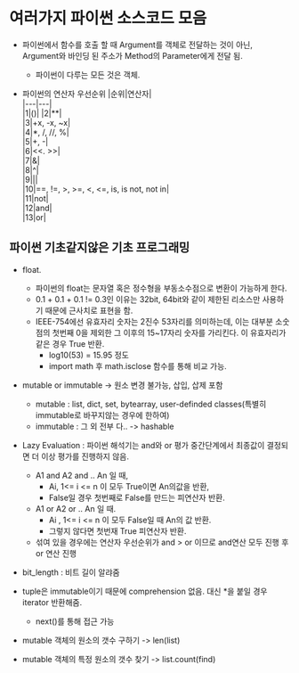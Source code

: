 # 여러가지 파이썬 소스코드 모음
- 파이썬에서 함수를 호출 할 때 Argument를 객체로 전달하는 것이 아닌, Argument와 바인딩 된 주소가 Method의 Parameter에게 전달 됨.
  - 파이썬이 다루는 모든 것은 객체. 

- 파이썬의 연산자 우선순위
  |순위|연산자|  
  |---|---|  
  |1|()|
  |2|**|  
  |3|+x, -x, ~x|  
  |4|*, /, //, %|  
  |5|+, -|  
  |6|<<. >>|  
  |7|&|  
  |8|^|  
  |9|||  
  |10|==, !=, >, >=, <, <=, is, is not, not in|  
  |11|not|  
  |12|and|  
  |13|or|

## 파이썬 기초같지않은 기초 프로그래밍

- float.
  - 파이썬의 float는 문자열 혹은 정수형을 부동소수점으로 변환이 가능하게 한다. 
  - 0.1 + 0.1 + 0.1 != 0.3인 이유는 32bit, 64bit와 같이 제한된 리소스만 사용하기 때문에 근사치로 표현을 함.
  - IEEE-754에선 유효자리 숫자는 2진수 53자리를 의미하는데, 이는 대부분 소숫점의 첫번째 0을 제외한 그 이후의 15~17자리 숫자를 가리킨다. 이 유효자리가 같은 경우 True 반환.
    - log10(53) = 15.95 정도
    - import math 후 math.isclose 함수를 통해 비교 가능.

- mutable or immutable -> 원소 변경 불가능, 삽입, 삽제 포함
  - mutable : list, dict, set, bytearray, user-definded classes(특별히 immutable로 바꾸지않는 경우에 한하여)
  - immutable : 그 외 전부 다.. -> hashable

- Lazy Evaluation : 파이썬 해석기는 and와 or 평가 중간단계에서 최종값이 결정되면 더 이상 평가를 진행하지 않음.
  - A1 and A2 and .. An 일 때, 
    - Ai, 1<= i <= n 이 모두 True이면 An의값을 반환, 
    - False일 경우 첫번째로 False를 만드는 피연산자 반환.
  - A1 or A2 or .. An 일 때.
    - Ai , 1<= i <= n 이 모두 False일 때 An의 값 반환.
    - 그렇지 않다면 첫번재 True 피연산자 반환.
  - 섞여 있을 경우에는 연산자 우선순위가 and > or 이므로 and연산 모두 진행 후 or 연산 진행
  
- bit_length : 비트 길이 알랴줌

- tuple은 immutable이기 때문에 comprehension 없음. 대신 *을 붙일 경우 iterator 반환해줌.
  - next()를 통해 접근 가능
 
 - mutable 객체의 원소의 갯수 구하기 -> len(list)
 - mutable 객체의 특정 원소의 갯수 찾기 -> list.count(find)

